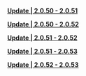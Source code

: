 
**[Update | 2.0.50 - 2.0.51](https://autopatchhk.yuanshen.com/client_app/beta_update/hk4e_global/15/game_2.0.50_2.0.51_diff_0D8NvMw72Uapq3tJ.zip)**

**[Update | 2.0.50 - 2.0.52](https://autopatchhk.yuanshen.com/client_app/beta_update/hk4e_global/15/game_2.0.50_2.0.52_diff_FTCMHkGtVBO6qUvQ.zip)**

**[Update | 2.0.51 - 2.0.52](https://autopatchhk.yuanshen.com/client_app/beta_update/hk4e_global/15/game_2.0.51_2.0.52_diff_jx50ryTMCJB2gHS6.zip)**

**[Update | 2.0.51 - 2.0.53](https://autopatchhk.yuanshen.com/client_app/beta_update/hk4e_global/15/game_2.0.51_2.0.53_diff_xfKjcqY8IJiMUGuz.zip)**

**[Update | 2.0.52 - 2.0.53](https://autopatchhk.yuanshen.com/client_app/beta_update/hk4e_global/15/game_2.0.52_2.0.53_diff_m1TgDGF8cLubPWdt.zip)**